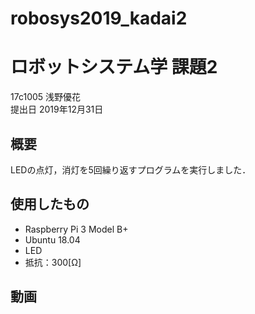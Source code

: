 # robosys2019_kadai2

# ロボットシステム学 課題2
17c1005 浅野優花  
提出日 2019年12月31日

## 概要
LEDの点灯，消灯を5回繰り返すプログラムを実行しました．

## 使用したもの
* Raspberry Pi 3 Model B+ 
* Ubuntu 18.04
* LED
* 抵抗：300[Ω]  

## 動画
